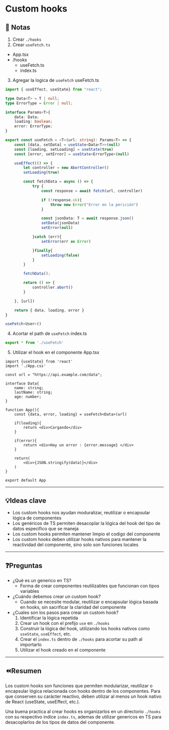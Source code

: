 # Custom hooks

## 📝 Notas
1. Crear `./hooks`
2. Crear `useFetch.ts`

* App.tsx
* /hooks
    * useFetch.ts
    * index.ts

3. Agregar la logica de `useFetch`
useFetch.ts
```ts
import { useEffect, useState} from "react";

type Data<T> = T | null;
type ErrorType = Error | null;

interface Params<T>{
    data: Data;
    loading: boolean;
    error: ErrorType;
}

export const useFetch = <T>(url: string): Params<T> => {
    const [data, setData] = useState<Data<T>>(null)
    const [loading, setLoading] = useState(true)
    const [error, setError] = useState<ErrorType>(null)

    useEffect(() => {
        let controller = new AbortController()
        setLoading(true)

        const fetchData = async () => {
            try {
                const response = await fetch(url, controller)

                if (!response.ok){
                    throw new Error("Error en la perición")
                }

                const jsonData: T = await response.json()
                setData(jsonData)
                setError(null)

            }catch (err){
                setError(err as Error)

            }finally{
                setLoading(false)
            }
        }

        fetchData();

        return () => {
            controller.abort()
        }

    }, [url])

    return { data, loading, error }
}

useFetch<User>()

```

4. Acortar el path de `useFetch`
index.ts
```ts
export * from './useFetch'
```

5. Utilizar el hook en el componente
App.tsx
```tsx
import {useState} from 'react'
import './App.css'

const url = "https://api.example.com/data";

interface Data{
    name: string;
    lastName: string;
    age: number;
}

function App(){
    const {data, error, loading} = useFetch<Data>(url)

    if(loading){
        return <div>Cargando</div>
    }

    if(error){
        return <div>Hay un error : {error.message} </div>
    }

    return(
        <div>{JSON.stringify(data)}</div>
    )
}

export default App
```

---

## 💡Ideas clave
* Los custom hooks nos ayudan moduralizar, reutilizar o encapsular lógica de componentes
* Los genéricos de TS permiten desacoplar la lógica del hook del tipo de datos específico que se maneja
* Los custom hooks permiten mantener limpio el codigo del componente
* Los custom hooks deben utilizar hooks nativos para mantener la reactividad del componente, sino solo son funciones locales

--- 

## ❓Preguntas
* ¿Qué es un generico en TS?
    *  Forma de crear componentes reutilizables que funcionan con tipos variables
* ¿Cuándo debemos crear un custom hook? 
    * Cuando se necesite modular, reutilizar o encapsular lógica basada en hooks, sin sacrificar la claridad del componente
* ¿Cuales son los pasos para crear un custom hook? 
    1. Identificar la lógica repetida
    2. Crear un hook con el prefijo `use` en `./hooks`
    3. Construir la lógica del hook, utilizando los hooks nativos como `useState`, `useEffect`, etc. 
    4. Crear el `index.ts` dentro de `./hooks` para acortar su path al importarlo
    5. Utilizar el hook creado en el componente

---

## ⏪Resumen
Los custom hooks son funciones que permiten modularizar, reutilizar o encapsular lógica relacionada con hooks dentro de los componentes. Para que conserven su carácter reactivo, deben utilizar al menos un hook nativo de React (useState, useEffect, etc.). 

Una buena practica al crear hooks es organizarlos en un directorio `./hooks` con su respectivo indice `index.ts`, ademas de utilizar genericos en TS para desacoplarlos de los tipos de datos del componente. 